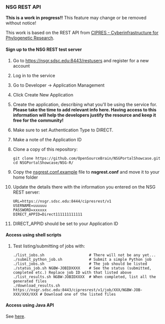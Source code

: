 ### NSG REST API

**This is a work in progress!!** This feature may change or be removed without notice!

This work is based on the REST API from [CIPRES - Cyberinfrastructure for Phylogenetic Research](http://www.phylo.org/index.php/news/detail/announcing-cipres-restful-services-a-new-way-to-use-cipres).

#### Sign up to the NSG REST test server

1. Go to https://nsgr.sdsc.edu:8443/restusers and register for a new account
2. Log in to the service
3. Go to Developer -> Application Management
4. Click Create New Application
5. Create the application, describing what you'll be using the service for. **Please take the time to add relevant info here. Having access to this information will help the developers justify the resource and keep it free for the community!**
6. Make sure to set Authentication Type to DIRECT.
7. Make a note of the Application ID
8. Clone a copy of this repository:
    ```
    git clone https://github.com/OpenSourceBrain/NSGPortalShowcase.git
    cd NSGPortalShowcase/NSG-R/
    ```

9. Copy the [nsgrest.conf.example](https://github.com/OpenSourceBrain/NSGPortalShowcase/blob/master/NSG-R/nsgrest.conf.example) file to **nsgrest.conf** and move it to your home folder
10. Update the details there with the information you entered on the NSG REST server:

    ```
    URL=https://nsgr.sdsc.edu:8444/cipresrest/v1
    USERNAME=uuuuuu
    PASSWORD=xxxxxx
    DIRECT_APPID=Direct111111111111
    ```

11. DIRECT_APPID should be set to your Application ID


#### Access using shell scripts


1. Test listing/submitting of jobs with:

    ```
    ./list_jobs.sh                    # There will not be any yet...
    ./submit_python_job.sh            # Submit a simple Python job
    ./list_jobs.sh                    # The job should be listed
    ./status_job.sh NGBW-JOBIDXXXX    # See the status (submitted, completed etc.) Replace job ID with that listed above
    ./list_results.sh NGBW-JOBIDXXXX  # When completed, list all the generated files
    ./download_results.sh https://nsgr.sdsc.edu:8443/cipresrest/v1/job/XXX/NGBW-JOB-XXX/XXX/XXX # Download one of the listed files
    ```


#### Access using Java API

See [here](https://github.com/OpenSourceBrain/NSGPortalShowcase/tree/master/NSG-R/Java).
